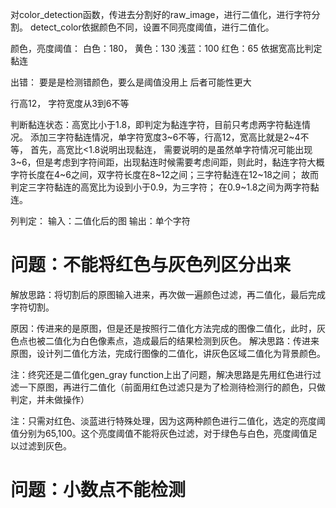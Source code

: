 对color_detection函数，传进去分割好的raw_image，进行二值化，进行字符分割。
detect_color依据颜色不同，设置不同亮度阈值，进行二值化。

颜色，亮度阈值： 白色：180，  黄色：130  浅蓝：100   红色：65
依据宽高比判定黏连


出错： 要是是检测错颜色，要么是阈值没用上  后者可能性更大

行高12， 字符宽度从3到6不等

判断黏连状态：高宽比小于1.8，即判定为黏连字符，目前只考虑两字符黏连情况。
添加三字符黏连情况，单字符宽度3~6不等，行高12，宽高比就是2~4不等，
首先，高宽比<1.8说明出现黏连，
需要说明的是虽然单字符情况可能出现3~6，但是考虑到字符间距，出现黏连时候需要考虑间距，则此时，黏连字符大概字符长度在4~6之间，双字符长度在8~12之间；三字符黏连在12~18之间；
故而判定三字符黏连的高宽比为设到小于0.9，为三字符；
在0.9~1.8之间为两字符黏连。


列判定：
输入：二值化后的图
输出：单个字符

# 问题：不能将红色与灰色列区分出来
解放思路：将切割后的原图输入进来，再次做一遍颜色过滤，再二值化，最后完成字符切割。

原因：传进来的是原图，但是还是按照行二值化方法完成的图像二值化，此时，灰色点也被二值化为白色像素点，造成最后的结果检测到灰色。
解决思路：传进来原图，设计列二值化方法，完成行图像的二值化，讲灰色区域二值化为背景颜色。

注：终究还是二值化gen_gray function上出了问题，解决思路是先用红色进行过滤一下原图，再进行二值化（前面用红色过滤只是为了检测待检测行的颜色，只做判定，并未做操作）

注：只需对红色、淡蓝进行特殊处理，因为这两种颜色进行二值化，选定的亮度阈值分别为65,100。这个亮度阈值不能将灰色过滤，对于绿色与白色，亮度阈值足以过滤到灰色。

# 问题：小数点不能检测